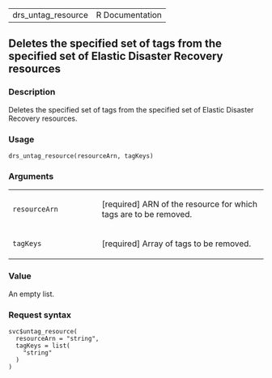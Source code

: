 <table style="width: 100%;">
<tbody>
<tr class="odd">
<td>drs_untag_resource</td>
<td style="text-align: right;">R Documentation</td>
</tr>
</tbody>
</table>

## Deletes the specified set of tags from the specified set of Elastic Disaster Recovery resources

### Description

Deletes the specified set of tags from the specified set of Elastic
Disaster Recovery resources.

### Usage

    drs_untag_resource(resourceArn, tagKeys)

### Arguments

<table>
<colgroup>
<col style="width: 35%" />
<col style="width: 65%" />
</colgroup>
<tbody>
<tr class="odd">
<td><code id="drs_untag_resource_:_resourceArn">resourceArn</code></td>
<td><p>[required] ARN of the resource for which tags are to be
removed.</p></td>
</tr>
<tr class="even">
<td><code id="drs_untag_resource_:_tagKeys">tagKeys</code></td>
<td><p>[required] Array of tags to be removed.</p></td>
</tr>
</tbody>
</table>

### Value

An empty list.

### Request syntax

    svc$untag_resource(
      resourceArn = "string",
      tagKeys = list(
        "string"
      )
    )
